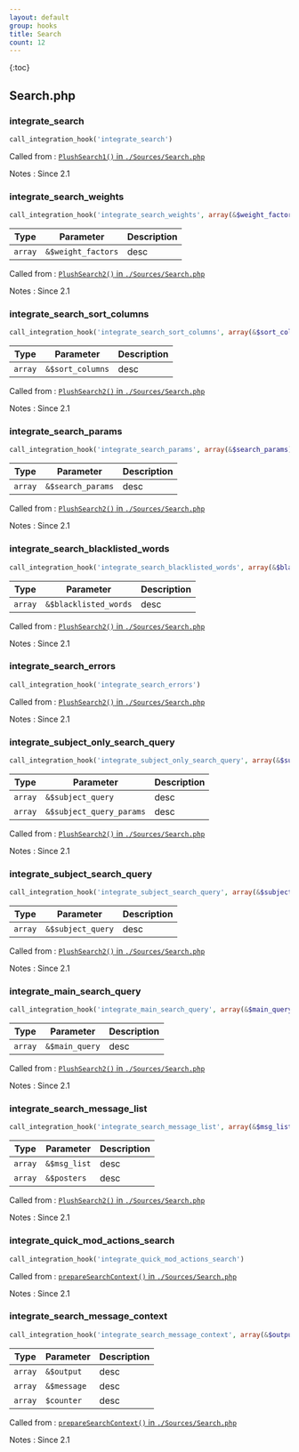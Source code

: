```yaml
---
layout: default
group: hooks
title: Search
count: 12
---
```

{:toc}
## Search.php
### integrate_search

```php
call_integration_hook('integrate_search')
```


Called from
: [`PlushSearch1()` in `./Sources/Search.php`](../docs/search.html#plushsearch1)

Notes
: Since 2.1

### integrate_search_weights

```php
call_integration_hook('integrate_search_weights', array(&$weight_factors))
```

Type|Parameter|Description
---|---|---
`array`|`&$weight_factors`|desc

Called from
: [`PlushSearch2()` in `./Sources/Search.php`](../docs/search.html#plushsearch2)

Notes
: Since 2.1

### integrate_search_sort_columns

```php
call_integration_hook('integrate_search_sort_columns', array(&$sort_columns))
```

Type|Parameter|Description
---|---|---
`array`|`&$sort_columns`|desc

Called from
: [`PlushSearch2()` in `./Sources/Search.php`](../docs/search.html#plushsearch2)

Notes
: Since 2.1

### integrate_search_params

```php
call_integration_hook('integrate_search_params', array(&$search_params))
```

Type|Parameter|Description
---|---|---
`array`|`&$search_params`|desc

Called from
: [`PlushSearch2()` in `./Sources/Search.php`](../docs/search.html#plushsearch2)

Notes
: Since 2.1

### integrate_search_blacklisted_words

```php
call_integration_hook('integrate_search_blacklisted_words', array(&$blacklisted_words))
```

Type|Parameter|Description
---|---|---
`array`|`&$blacklisted_words`|desc

Called from
: [`PlushSearch2()` in `./Sources/Search.php`](../docs/search.html#plushsearch2)

Notes
: Since 2.1

### integrate_search_errors

```php
call_integration_hook('integrate_search_errors')
```


Called from
: [`PlushSearch2()` in `./Sources/Search.php`](../docs/search.html#plushsearch2)

Notes
: Since 2.1

### integrate_subject_only_search_query

```php
call_integration_hook('integrate_subject_only_search_query', array(&$subject_query, &$subject_query_params))
```

Type|Parameter|Description
---|---|---
`array`|`&$subject_query`|desc
`array`|`&$subject_query_params`|desc

Called from
: [`PlushSearch2()` in `./Sources/Search.php`](../docs/search.html#plushsearch2)

Notes
: Since 2.1

### integrate_subject_search_query

```php
call_integration_hook('integrate_subject_search_query', array(&$subject_query))
```

Type|Parameter|Description
---|---|---
`array`|`&$subject_query`|desc

Called from
: [`PlushSearch2()` in `./Sources/Search.php`](../docs/search.html#plushsearch2)

Notes
: Since 2.1

### integrate_main_search_query

```php
call_integration_hook('integrate_main_search_query', array(&$main_query))
```

Type|Parameter|Description
---|---|---
`array`|`&$main_query`|desc

Called from
: [`PlushSearch2()` in `./Sources/Search.php`](../docs/search.html#plushsearch2)

Notes
: Since 2.1

### integrate_search_message_list

```php
call_integration_hook('integrate_search_message_list', array(&$msg_list, &$posters))
```

Type|Parameter|Description
---|---|---
`array`|`&$msg_list`|desc
`array`|`&$posters`|desc

Called from
: [`PlushSearch2()` in `./Sources/Search.php`](../docs/search.html#plushsearch2)

Notes
: Since 2.1

### integrate_quick_mod_actions_search

```php
call_integration_hook('integrate_quick_mod_actions_search')
```


Called from
: [`prepareSearchContext()` in `./Sources/Search.php`](../docs/search.html#preparesearchcontext)

Notes
: Since 2.1

### integrate_search_message_context

```php
call_integration_hook('integrate_search_message_context', array(&$output, &$message, $counter))
```

Type|Parameter|Description
---|---|---
`array`|`&$output`|desc
`array`|`&$message`|desc
`array`|`$counter`|desc

Called from
: [`prepareSearchContext()` in `./Sources/Search.php`](../docs/search.html#preparesearchcontext)

Notes
: Since 2.1

